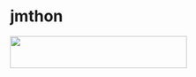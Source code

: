 # jmthon

<p align="left"><a href="https:/8qg7/heroku.com/deploy?template=https://github.com//music"> <img src="https://img.shields.io/badge/Deploy%20To%20Heroku-purple?style=for-the-badge&logo=heroku" width="320" height="58.45"/></a></p>
